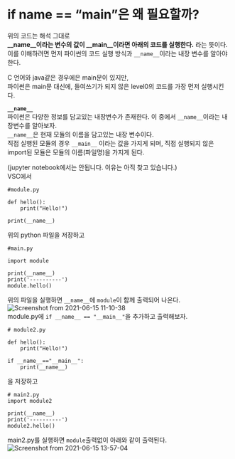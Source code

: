 # if __name__ == “__main__”은 왜 필요할까?

위의 코드는 해석 그대로  
**__name__이라는 변수의 값이 __main__이라면 아래의 코드를 실행한다.** 라는 뜻이다.  
이를 이해하려면 먼저 파이썬의 코드 실행 방식과 `__name__`이라는 내장 변수를 알아야 한다.

C 언어와 java같은 경우에은 main문이 있지만,  
파이썬은 main문 대신에, 들여쓰기가 되지 않은 level0의 코드를 가장 먼저 실행시킨다.

**`__name__`**  
파이썬은 다양한 정보를 담고있는 내장변수가 존재한다. 이 중에서 `__name__`이라는 내장변수를 알아보자.   
`__name__`은 현재 모듈의 이름을 담고있는 내장 변수이다.  
직접 실행된 모듈의 경우 `__main__` 이라는 값을 가지게 되며, 직접 실행되지 않은 import된 모듈은 모듈의 이름(파일명)을 가지게 된다. 

(jupyter notebook에서는 안됩니다. 이유는 아직 찾고 있습니다.)  
VSC에서 
```
#module.py

def hello():
    print("Hello!")

print(__name__)
```
위의 python 파일을 저장하고

```
#main.py

import module

print(__name__)
print('----------')
module.hello()
```
위의 파일을 실행하면 `__name__`에 `module`이 함께 출력되어 나온다.   
![Screenshot from 2021-06-15 11-10-38](https://user-images.githubusercontent.com/74230043/121982803-323f5a80-cdcb-11eb-8ebb-84d5d3beedbe.png)  
module.py에 `if __name__ == "__main__"`을 추가하고 출력해보자.
```
# module2.py

def hello():
    print("Hello!")

if __name__=="__main__":
    print(__name__)
```
을 저장하고  

```
# main2.py
import module2

print(__name__)
print('----------')
module2.hello()
```
main2.py를 실행하면 `module`출력없이 아래와 같이 출력된다.  
![Screenshot from 2021-06-15 13-57-04](https://user-images.githubusercontent.com/74230043/121995295-abe24300-cde1-11eb-8ae9-024bf376c58c.png)  
